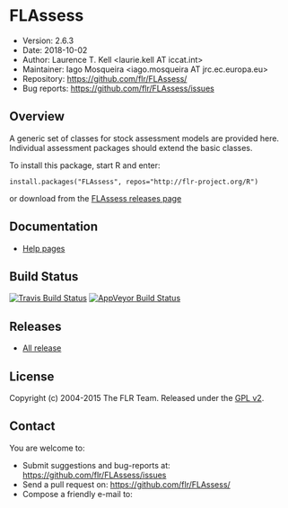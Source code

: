 
# FLAssess
- Version: 2.6.3
- Date: 2018-10-02
- Author: Laurence T. Kell <laurie.kell AT iccat.int>
- Maintainer: Iago Mosqueira <iago.mosqueira AT jrc.ec.europa.eu>
- Repository: <https://github.com/flr/FLAssess/>
- Bug reports: <https://github.com/flr/FLAssess/issues>

## Overview
A generic set of classes for stock assessment models are provided here. Individual assessment packages should extend the basic classes.

To install this package, start R and enter:

	install.packages("FLAssess", repos="http://flr-project.org/R")

or download from the [FLAssess releases page](https://github.com/flr/FLAssess/releases/latest)

## Documentation
- [Help pages](http://flr-project.org/FLAssess)

## Build Status
[![Travis Build Status](https://travis-ci.org/flr/FLAssess.svg?branch=master)](https://travis-ci.org/flr/FLAssess)
[![AppVeyor Build Status](https://ci.appveyor.com/api/projects/status/github/flr/FLAssess?branch=master&svg=true)](https://ci.appveyor.com/project/flr/FLAssess)

## Releases
- [All release](https://github.com/flr/FLAssess/releases/)

## License
Copyright (c) 2004-2015 The FLR Team. Released under the [GPL v2](http://www.gnu.org/licenses/gpl-2.0.html).

## Contact
You are welcome to:

- Submit suggestions and bug-reports at: <https://github.com/flr/FLAssess/issues>
- Send a pull request on: <https://github.com/flr/FLAssess/>
- Compose a friendly e-mail to: <flrteam AT flr-project.org>
